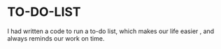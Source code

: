 # TO-DO-LIST
I had written a code to run a to-do list, which makes our life easier , and always reminds our work on time. 
